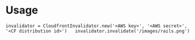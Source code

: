 Usage
=====

`
invalidator = CloudfrontInvalidator.new('<AWS key>', '<AWS secret>', '<CF distribution id>')  
invalidator.invalidate('/images/rails.png')  
`